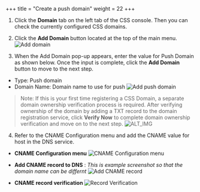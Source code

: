 +++
title = "Create a push domain"
weight = 22
+++

1. Click the **Domain** tab on the left tab of the CSS console. Then you can check the currently configured CSS domains.

2. Click the **Add Domain** button located at the top of the main menu.
![Add domain](/images/css-basic/3-css-console-new-domain.png)

3. When the Add Domain pop-up appears, enter the value for Push Domain as shown below. Once the input is complete, click the **Add Domain** button to move to the next step.
- Type: Push domain
- Domain Name: Domain name to use for push
![Add push domain](/images/css-basic/4-1-css-push-domain.png?width=40vw&classes=left)

> Note: If this is your first time registering a CSS Domain, a separate domain ownership verification process is required. After verifying ownership of the domain by adding a TXT record to the domain registration service, click **Verify Now** to complete domain ownership verification and move on to the next step.
![ALT_IMG](/images/css-basic/4-1-css-domain-verify.png?width=40vw&classes=left)

4. Refer to the CNAME Configuration menu and add the CNAME value for host in the DNS service.

- **CNAME Configuration menu** 
![CNAME Configuration menu](/images/css-basic/4-1-css-push-domain-cname-configuration.png?width=40vw&classes=left)

- **Add CNAME record to DNS** : *This is example screenshot so that the domain name can be differnt*
![Add CNAME record](/images/css-basic/4-1-css-push-domain-cname.png)

- **CNAME record verification**
![Record Verification](/images/css-basic/4-1-css-push-domain-cname-verify.png?width=40vw&classes=left)

